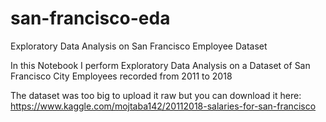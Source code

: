 # san-francisco-eda
Exploratory Data Analysis on San Francisco Employee Dataset

In this Notebook I perform Exploratory Data Analysis on a Dataset of San Francisco City Employees recorded from 2011 to 2018

The dataset was too big to upload it raw but you can download it here: https://www.kaggle.com/mojtaba142/20112018-salaries-for-san-francisco
